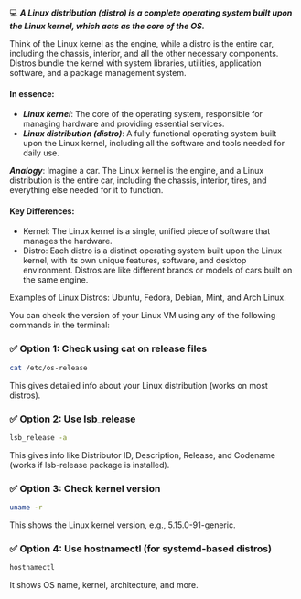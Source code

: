 :computer: ***A Linux distribution (distro) is a complete operating system built upon the Linux kernel, which acts as the core of the OS.*** 

Think of the Linux kernel as the engine, while a distro is the entire car, including the chassis, interior, and all the other necessary components. Distros bundle the kernel with system libraries, utilities, application software, and a package management system.

#### In essence:

* **_Linux kernel_**: The core of the operating system, responsible for managing hardware and providing essential services. 
* **_Linux distribution (distro)_**: A fully functional operating system built upon the Linux kernel, including all the software and tools needed for daily use.

**_Analogy_**: Imagine a car. The Linux kernel is the engine, and a Linux distribution is the entire car, including the chassis, interior, tires, and everything else needed for it to function.

#### Key Differences:

* Kernel: The Linux kernel is a single, unified piece of software that manages the hardware. 
* Distro: Each distro is a distinct operating system built upon the Linux kernel, with its own unique features, software, and desktop environment. Distros are like different brands or models of cars built on the same engine.

Examples of Linux Distros:
Ubuntu, Fedora, Debian, Mint, and Arch Linux.




You can check the version of your Linux VM using any of the following commands in the terminal:

### :white_check_mark: Option 1: Check using cat on release files

```bash
cat /etc/os-release
```

This gives detailed info about your Linux distribution (works on most distros).

### :white_check_mark: Option 2: Use lsb_release
```bash
lsb_release -a
```

This gives info like Distributor ID, Description, Release, and Codename (works if lsb-release package is installed).

### :white_check_mark: Option 3: Check kernel version
```bash
uname -r
```

This shows the Linux kernel version, e.g., 5.15.0-91-generic.

### :white_check_mark: Option 4: Use hostnamectl (for systemd-based distros)
```bash
hostnamectl
```

It shows OS name, kernel, architecture, and more.